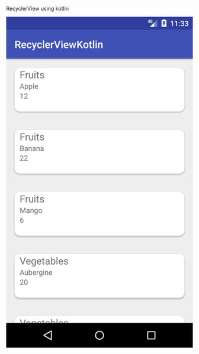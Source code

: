 RecyclerView using kotlin

![Image](https://github.com/venkimurthy07/RecyclerViewKotlin/blob/master/screen1.png?raw=true "Optional Title")
